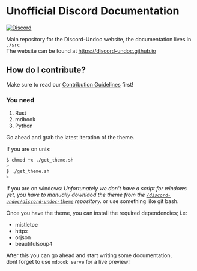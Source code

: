 # Unofficial Discord Documentation

[![Discord](https://img.shields.io/discord/943759314856849468?style=flat-square&color=fd745e&label=Unofficial%20Discord%20Documentation&logo=discord&logoColor=FFFFFF&labelColor=36393F)](https://discord.gg/zVB5P96GE2)

Main repository for the Discord-Undoc website, the documentation lives in `./src`\
The website can be found at <https://discord-undoc.github.io>

## How do I contribute?

Make sure to read our [Contribution Guidelines](./.github/CONTRIBUTING.md) first!

### You need

1. Rust
2. mdbook
3. Python

Go ahead and grab the latest iteration of the theme.

If you are on unix:

```bash
$ chmod +x ./get_theme.sh
>
$ ./get_theme.sh
>
```

If you are on windows:
*Unfortunately we don't have a script for windows yet, you have to manually downlaod the
theme from the [`/discord-undoc/discord-undoc-theme`](https://github.com/discord-undoc/discord-undoc-theme) repository.*
or use something like git bash.

Once you have the theme, you can install the required dependencies; i.e:

- mistletoe
- httpx
- orjson
- beautifulsoup4

After this you can go ahead and start writing some documentation,\
dont forget to use `mdbook serve` for a live preview!
